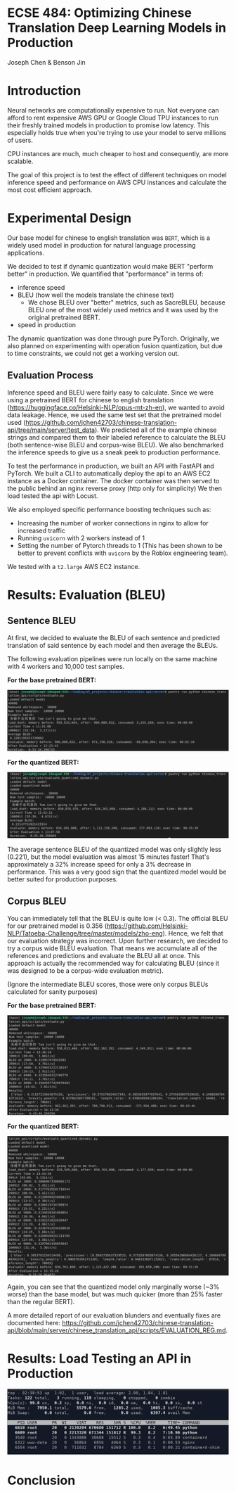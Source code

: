# ECSE 484: Optimizing Chinese Translation Deep Learning Models in Production

Joseph Chen & Benson Jin

# Introduction

Neural networks are computationally expensive to run. Not everyone can afford to rent expensive AWS GPU or Google Cloud TPU instances to run their freshly trained models in production to promise low latency. This especially holds true when you're trying to use your model to serve millions of users.

CPU instances are much, much cheaper to host and consequently, are more scalable.

The goal of this project is to test the effect of different techniques on model inference speed and performance on AWS CPU instances and calculate the most cost efficient approach.

# Experimental Design

Our base model for chinese to english translation was `BERT`, which is a widely used model in production for natural language processing applications.

We decided to test if dynamic quantization would make BERT "perform better" in production. We quantified that "performance" in terms of:

- inference speed
- BLEU (how well the models translate the chinese text)
  - We chose BLEU over "better" metrics, such as SacreBLEU, because BLEU one of the most widely used metrics and it was used by the original pretrained BERT.
- speed in production

The dynamic quantization was done through pure PyTorch. Originally, we also planned on experimenting with operation fusion quantization, but due to time constraints, we could not get a working version out.

## Evaluation Process

Inference speed and BLEU were fairly easy to calculate. Since we were using a pretrained BERT for chinese to english translation (https://huggingface.co/Helsinki-NLP/opus-mt-zh-en), we wanted to avoid data leakage. Hence, we used the same test set that the pretrained model used (https://github.com/jchen42703/chinese-translation-api/tree/main/server/test_data). We predicted all of the example chinese strings and compared them to their labeled reference to calculate the BLEU (both sentence-wise BLEU and corpus-wise BLEU). We also benchmarked the inference speeds to give us a sneak peek to production performance.

To test the performance in production, we built an API with FastAPI and PyTorch. We built a CLI to automatically deploy the api to an AWS EC2 instance as a Docker container. The docker container was then served to the public behind an nginx reverse proxy (http only for simplicity) We then load tested the api with Locust.

We also employed specific performance boosting techniques such as:

- Increasing the number of worker connections in nginx to allow for increased traffic
- Running `uvicorn` with 2 workers instead of 1
- Setting the number of Pytorch threads to 1 (This has been shown to be better to prevent conflicts with `uvicorn` by the Roblox engineering team).

We tested with a `t2.large` AWS EC2 instance.

# Results: Evaluation (BLEU)

## Sentence BLEU

At first, we decided to evaluate the BLEU of each sentence and predicted translation of said sentence by each model and then average the BLEUs.

The following evaluation pipelines were run locally on the same machine with 4 workers and 10,000 test samples.

**For the base pretrained BERT:**

![](../server/chinese_translation_api/scripts/images/reg_bleu.png)

**For the quantized BERT:**

![](../server/chinese_translation_api/scripts/images/quantized_bleu.png)

The average sentence BLEU of the quantized model was only slightly less (0.221), but the model evaluation was almost 15 minutes faster! That's approximately a 32% increase speed for only a 3% decrease in performance. This was a very good sign that the quantized model would be better suited for production purposes.

## Corpus BLEU

You can immediately tell that the BLEU is quite low (< 0.3). The official BLEU for our pretrained model is 0.356 (https://github.com/Helsinki-NLP/Tatoeba-Challenge/tree/master/models/zho-eng). Hence, we felt that our evaluation strategy was incorrect. Upon further research, we decided to try a corpus wide BLEU evaluation. That means we accumulate all of the references and predictions and evaluate the BLEU all at once. This approach is actually the recommended way for calculating BLEU (since it was designed to be a corpus-wide evaluation metric).

(Ignore the intermediate BLEU scores, those were only corpus BLEUs calculated for sanity purposes)

**For the base pretrained BERT:**

![](../server/chinese_translation_api/scripts/images/corpus_bleu_base.png)

**For the quantized BERT:**

![](../server/chinese_translation_api/scripts/images/corpus_bleu_quantized.png)

Again, you can see that the quantized model only marginally worse (~3% worse) than the base model, but was much quicker (more than 25% faster than the regular BERT).

A more detailed report of our evaluation blunders and eventually fixes are documented here: https://github.com/jchen42703/chinese-translation-api/blob/main/server/chinese_translation_api/scripts/EVALUATION_REG.md.

# Results: Load Testing an API in Production

![](images/cpu.png)

# Conclusion

